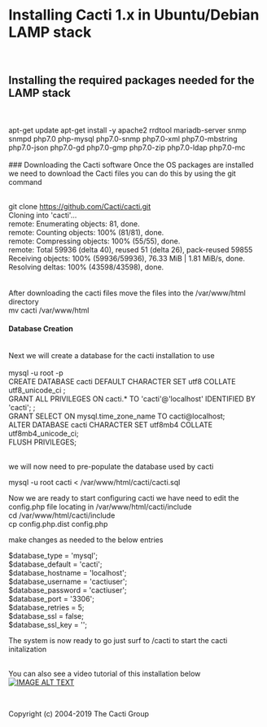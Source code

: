 
# Installing Cacti 1.x  in Ubuntu/Debian LAMP stack
<br>

## Installing the required packages needed for the LAMP stack
<br>
<br>
apt-get update
apt-get install -y apache2 rrdtool mariadb-server snmp snmpd php7.0 php-mysql php7.0-snmp php7.0-xml php7.0-mbstring php7.0-json php7.0-gd php7.0-gmp php7.0-zip php7.0-ldap php7.0-mc
<br>
<br>
### Downloading the Cacti software 
Once the OS packages are installed we need to download the Cacti files you can do this by using the git command
<br>
<br>

git clone https://github.com/Cacti/cacti.git
<br>
Cloning into 'cacti'...
<br>
remote: Enumerating objects: 81, done.
<br>
remote: Counting objects: 100% (81/81), done.
<br>
remote: Compressing objects: 100% (55/55), done.
<br>
remote: Total 59936 (delta 40), reused 51 (delta 26), pack-reused 59855
<br>
Receiving objects: 100% (59936/59936), 76.33 MiB | 1.81 MiB/s, done.
<br>
Resolving deltas: 100% (43598/43598), done.
<br>
<br>
 <br>
After downloading the cacti files move the files into the /var/www/html directory 
<br>
mv cacti /var/www/html
<br>
#### Database Creation 
<br>
Next we will create a database for the cacti installation to use 
<br>
<br>
mysql -u root -p
<br>
CREATE DATABASE cacti DEFAULT CHARACTER SET utf8 COLLATE utf8_unicode_ci ;
<br>
GRANT ALL PRIVILEGES ON cacti.* TO 'cacti'@'localhost' IDENTIFIED BY 'cacti'; ;
<br>
GRANT SELECT ON mysql.time_zone_name TO cacti@localhost;
<br>
ALTER DATABASE cacti CHARACTER SET utf8mb4 COLLATE utf8mb4_unicode_ci;
<br>
FLUSH PRIVILEGES;

<br>
 <br>

we will now need to pre-populate the database used by cacti 
<br>

mysql -u root cacti < /var/www/html/cacti/cacti.sql
<br>

Now we are ready to start configuring cacti we have  need to edit the config.php file locating in /var/www/html/cacti/include
<br>
cd /var/www/html/cacti/include
<br>
cp config.php.dist config.php
<br>

make changes as needed to the below entries 

$database_type     = 'mysql';
<br>
$database_default  = 'cacti';
<br>
$database_hostname = 'localhost';
<br>
$database_username = 'cactiuser';
<br>
$database_password = 'cactiuser';
<br>
$database_port     = '3306';
<br>
$database_retries  = 5;
<br>
$database_ssl      = false;
<br>
$database_ssl_key  = '';
<br>

The system is now ready to go just surf to <youip>/cacti to start the cacti initalization 
 <br>
 <br>
 
 You can also see a video tutorial of this installation below
 <br>
  [![IMAGE ALT TEXT](http://img.youtube.com/vi/be8Pz5O4d8Y/0.jpg)](http://www.youtube.com/watch?v=be8Pz5O4d8YE "Video Title")
 
 <br>
 
 
 Copyright (c) 2004-2019 The Cacti Group
  
